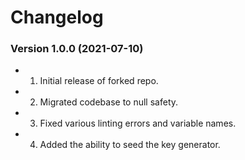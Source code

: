 Changelog
=========

### Version 1.0.0 (2021-07-10)
* 1. Initial release of forked repo.
* 2. Migrated codebase to null safety.
* 3. Fixed various linting errors and variable names.
* 4. Added the ability to seed the key generator.
